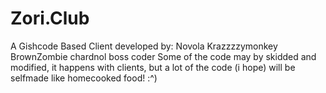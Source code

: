 # Zori.Club
A Gishcode Based Client developed by:
Novola
Krazzzzymonkey
BrownZombie
chardnol boss coder
Some of the code may by skidded and modified, it happens with clients, but a lot of the code (i hope) will be selfmade like homecooked food! :^)
